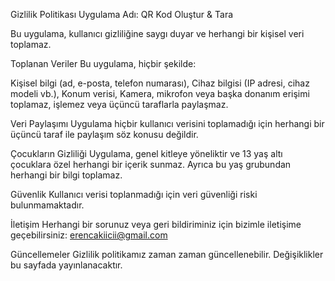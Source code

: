 Gizlilik Politikası
Uygulama Adı: QR Kod Oluştur & Tara

Bu uygulama, kullanıcı gizliliğine saygı duyar ve herhangi bir kişisel veri toplamaz.

Toplanan Veriler
Bu uygulama, hiçbir şekilde:

Kişisel bilgi (ad, e-posta, telefon numarası),
Cihaz bilgisi (IP adresi, cihaz modeli vb.),
Konum verisi,
Kamera, mikrofon veya başka donanım erişimi
toplamaz, işlemez veya üçüncü taraflarla paylaşmaz.

Veri Paylaşımı
Uygulama hiçbir kullanıcı verisini toplamadığı için herhangi bir üçüncü taraf ile paylaşım söz konusu değildir.

Çocukların Gizliliği
Uygulama, genel kitleye yöneliktir ve 13 yaş altı çocuklara özel herhangi bir içerik sunmaz. Ayrıca bu yaş grubundan herhangi bir bilgi toplamaz.

Güvenlik
Kullanıcı verisi toplanmadığı için veri güvenliği riski bulunmamaktadır.

İletişim
Herhangi bir sorunuz veya geri bildiriminiz için bizimle iletişime geçebilirsiniz:
erencakiicii@gmail.com

Güncellemeler
Gizlilik politikamız zaman zaman güncellenebilir. Değişiklikler bu sayfada yayınlanacaktır.
